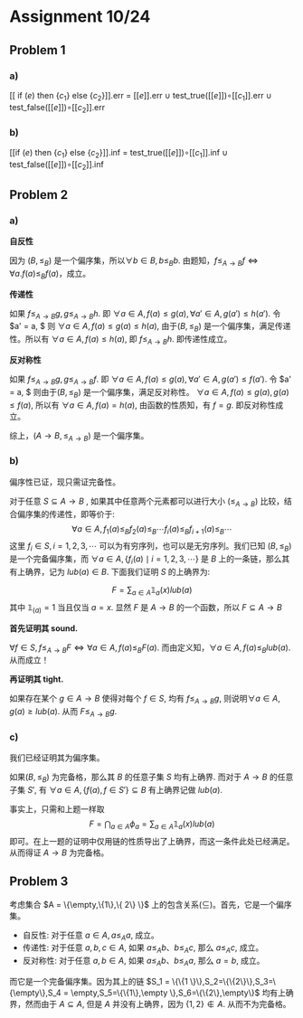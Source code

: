 # Assignment 10/24

## Problem 1

### a)

$[[$ if $(e)$ then $\left\{c_1\right\}$ else $\left\{c_2\right\} ]]$.err = $[[e]]$.err $\cup$ test_true($[[e]]$)$\circ [[c_1]]$.err $\cup$ test_false($[[e]]$)$\circ [[c_2]]$.err 

### b)

$[[$if $(e)$ then $\left\{c_1\right\}$ else $\left\{c_2\right\}  ]]$.inf = test_true($[[e]]$)$\circ [[c_1]]$.inf $\cup$ test_false($[[e]]$)$\circ [[c_2]]$.inf



## Problem 2

### a)

**自反性** 

因为 $(B,\le_B)$ 是一个偏序集，所以$\forall b \in B,b \le_B b$. 由题知，$f \leq_{A \rightarrow B} f \Longleftrightarrow \forall a . f(a) \leq_B f(a)$，成立。

**传递性**

如果 $f\le_{A\rightarrow B}g, g \le_{A\rightarrow B} h$. 即 $\forall a \in A, f(a)\le g(a),\forall a' \in A, g(a')\le h(a')$. 令 $a' = a, $ 则 $\forall a \in A, f(a)\le g(a)\le h(a)$, 由于$(B,\le_B)$ 是一个偏序集，满足传递性。所以有 $\forall a \in A,f(a)\le h(a)$, 即 $f \le_{A\rightarrow B} h$. 即传递性成立。

**反对称性**

如果 $f\le_{A\rightarrow B}g, g \le_{A\rightarrow B} f$. 即 $\forall a \in A, f(a)\le g(a),\forall a' \in A, g(a')\le f(a')$. 令 $a' = a, $ 则由于$(B,\le_B)$ 是一个偏序集，满足反对称性。 $\forall a \in A, f(a) \le g(a),g(a) \le f(a)$, 所以有 $\forall a \in A,f(a)= h(a)$, 由函数的性质知，有 $f = g$. 即反对称性成立。

综上，$(A\rightarrow B,\le_{A\rightarrow B})$ 是一个偏序集。

### b)

偏序性已证，现只需证完备性。

对于任意 $S \subseteq A\rightarrow B$ , 如果其中任意两个元素都可以进行大小 ($\le_{A\rightarrow B}$) 比较，结合偏序集的传递性，即等价于: 
$$
\forall a \in A, f_1(a)\le_B f_{2}(a)\le_B \cdots f_{i}(a) \le_B f_{i+1}(a) \le_B \cdots
$$
这里 $f_i\in S,i=1,2,3,\cdots$ 可以为有穷序列，也可以是无穷序列。我们已知 $(B,\le_B)$ 是一个完备偏序集，而 $\forall a \in A, \{f_i(a) \mid i=1,2,3,\cdots \}$ 是 $B$ 上的一条链，那么其有上确界，记为 $lub(a)\in B$.  下面我们证明 $S$ 的上确界为:

$$
F =\sum_{a\in A} \mathbb{1}_a(x)lub(a)
$$
其中 $\mathbb{1}_{(a)}=1$ 当且仅当 $a=x$.  显然 $F$ 是 $A\rightarrow B$ 的一个函数，所以 $F\subseteq A\rightarrow B$

**首先证明其 sound.** 

$\forall f \in S,f\le_{A\rightarrow B}F \iff\forall a \in A,f(a)\le_B F(a)$. 而由定义知，$\forall a \in A,f(a)\le_B lub(a)$. 从而成立！

**再证明其 tight.**

如果存在某个 $g\in A\rightarrow B$ 使得对每个 $f\in S$, 均有 $f\le_{A\rightarrow B}g$, 则说明$\forall a \in A,g(a)\ge lub(a)$. 从而 $F\le_{A\rightarrow B} g$.



### c)

我们已经证明其为偏序集。

如果$(B,\le_B)$ 为完备格，那么其 $B$ 的任意子集 $S$ 均有上确界. 而对于 $A\rightarrow B$ 的任意子集 $S'$, 有 $\forall a \in A, \{f(a),f\in S' \}\subseteq B$ 有上确界记做 $lub(a)$.

事实上，只需和上题一样取
$$
F=\bigcap_{a\in A} \phi_a=\sum_{a\in A} \mathbb{1}_a(x)lub(a)
$$
即可。在上一题的证明中仅用链的性质导出了上确界，而这一条件此处已经满足。从而得证 $A \rightarrow B$ 为完备格。



## Problem 3

考虑集合 $A = \{\empty,\{1\},\{ 2\} \}$ 上的包含关系$(\subseteq)$。首先，它是一个偏序集。

* 自反性: 对于任意 $a \in A, a \leqslant_A a$, 成立。
* 传递性: 对于任意 $a, b, c \in A$, 如果 $a \leqslant_A b 、 b \leqslant_A c$, 那么 $a \leqslant_A c$, 成立。
* 反对称性: 对于任意 $a, b \in A$, 如果 $a \leqslant_A b 、 b \leqslant_A a$, 那么 $a=b$, 成立。

而它是一个完备偏序集。因为其上的链 $S_1 = \{\{1 \}\},S_2=\{\{2\}\},S_3=\{\empty\},S_4 = \empty,S_5=\{\{1\},\empty \},S_6=\{\{2\},\empty\}$ 均有上确界，然而由于 $A \subseteq A$, 但是 $A$ 并没有上确界，因为 $\{1,2 \} \notin A$. 从而不为完备格。

